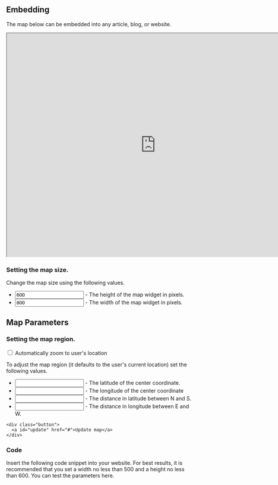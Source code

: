 <div id="embed">
  <h2>Embedding</h2>
  <p>The map below can be embedded into any article, blog, or website.</p>
  <p id="widget"><iframe src="https://www.plugshare.com/widget.html?latitude=&amp;longitude=&amp;spanLat=&amp;spanLng=" width="800" height="600"></iframe></p>

  <h3>Setting the map size.</h3>
  <p>Change the map size using the following values.</p>
  <ul>
      <li><input type="text" name="height" id="height" value="600"> - The height of the map widget in pixels.</li>
      <li><input type="text" name="width" id="width" value="800"> - The width of the map widget in pixels.</li>
  </ul>

  <div id="parameters">
    <h2>Map Parameters</h2>
    <h3>Setting the map region.</h3>
    <p>
    <input type="checkbox" name="currentlocation" id="currentlocation"> Automatically zoom to user's location
    </p>
    <p>To adjust the map region (it defaults to the user's current location) set the following values.</p>
    <ul>
        <li><input type="text" name="latitude" id="latitude"> - The latitude of the center coordinate.</li>
        <li><input type="text" name="longitude" id="longitude"> - The longitude of the center coordinate</li>
        <li><input type="text" name="spanLat" id="spanLat"> - The distance in latitude between N and S.</li>
        <li><input type="text" name="spanLng" id="spanLng"> - The distance in longitude between E and W.</li>
    </ul>

    <div class="button">
      <a id="update" href="#">Update map</a>
    </div>
  </div>

  <h3>Code</h3>
  <p>Insert the following code snippet into your website. For best results, it is recommended that you set a width no less than 500 and a height no less than 600. You can test the parameters here.</p>

  <code class="highlighter-rouge" id="code"></code>
</div>